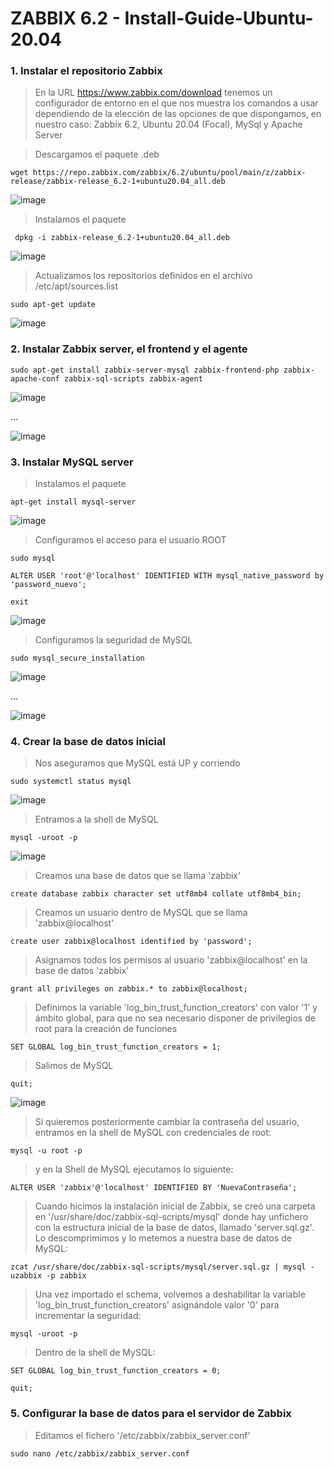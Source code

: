 # ZABBIX 6.2 - Install-Guide-Ubuntu-20.04

### 1. Instalar el repositorio Zabbix

> En la URL https://www.zabbix.com/download tenemos un configurador de entorno en el que nos muestra los comandos a usar dependiendo de la elección de las opciones de que dispongamos, en nuestro caso: Zabbix 6.2, Ubuntu 20.04 (Focal), MySql y Apache Server

> Descargamos el paquete .deb

 ```shell 
 wget https://repo.zabbix.com/zabbix/6.2/ubuntu/pool/main/z/zabbix-release/zabbix-release_6.2-1+ubuntu20.04_all.deb
 ```
 
![image](https://user-images.githubusercontent.com/20743678/185880032-20d84c7e-1fc2-4b3c-a2fc-25246b766a6b.png)

> Instalamos el paquete
 
```shell
 dpkg -i zabbix-release_6.2-1+ubuntu20.04_all.deb
  ```
  
![image](https://user-images.githubusercontent.com/20743678/185880223-a0dfdf5c-6e5b-4b09-a664-fb926abe15fd.png)

> Actualizamos los repositorios definidos en el archivo /etc/apt/sources.list

 ```shell
 sudo apt-get update
  ```
![image](https://user-images.githubusercontent.com/20743678/185880793-1b3e1d89-45df-4305-be0e-0b31be0e32e1.png)

### 2. Instalar Zabbix server, el frontend y el agente

```shell
sudo apt-get install zabbix-server-mysql zabbix-frontend-php zabbix-apache-conf zabbix-sql-scripts zabbix-agent
```

![image](https://user-images.githubusercontent.com/20743678/185893740-82c5e0cb-7a6e-4cb1-aa49-a60fdeeb9da9.png)

...

![image](https://user-images.githubusercontent.com/20743678/185896267-c13c22cf-38c7-430e-add6-0304650dc8a7.png)

### 3. Instalar MySQL server

> Instalamos el paquete

```shell
apt-get install mysql-server
```

![image](https://user-images.githubusercontent.com/20743678/185899040-86690bd1-cbaa-4d07-86db-51182256d534.png)

> Configuramos el acceso para el usuario ROOT

```shell
sudo mysql
```

```shell
ALTER USER 'root'@'localhost' IDENTIFIED WITH mysql_native_password by 'password_nuevo';
```

```shell
exit
```

![image](https://user-images.githubusercontent.com/20743678/185900620-9defc4f1-fdd4-4917-b21e-2b2cbded119b.png)

> Configuramos la seguridad de MySQL

```shell
sudo mysql_secure_installation
```

![image](https://user-images.githubusercontent.com/20743678/185901446-a46e4c96-64b7-4aec-aa69-a57821b9794a.png)

...

![image](https://user-images.githubusercontent.com/20743678/185901679-1e906ac2-0cfe-4a1a-be88-cb457b20f257.png)

### 4. Crear la base de datos inicial

> Nos aseguramos que MySQL está UP y corriendo

```shell
sudo systemctl status mysql
```

![image](https://user-images.githubusercontent.com/20743678/185902113-1cc3983c-6672-4c58-8917-e1784a8a6c73.png)

> Entramos a la shell de MySQL

```shell
mysql -uroot -p
```

![image](https://user-images.githubusercontent.com/20743678/185902506-bbbef112-bc1a-4de2-b7a1-0bd4fce4d4f9.png)

> Creamos una base de datos que se llama 'zabbix'

```shell
create database zabbix character set utf8mb4 collate utf8mb4_bin;
```

> Creamos un usuario dentro de MySQL que se llama 'zabbix@localhost'

```shell
create user zabbix@localhost identified by 'password';
```

> Asignamos todos los permisos al usuario 'zabbix@localhost' en la base de datos 'zabbix'

```shell
grant all privileges on zabbix.* to zabbix@localhost;
```

> Definimos la variable 'log_bin_trust_function_creators' con valor '1' y ámbito global, para que no sea necesario disponer de privilegios de root para la creación de funciones

```shell
SET GLOBAL log_bin_trust_function_creators = 1;
```

> Salimos de MySQL

```shell
quit;
```

![image](https://user-images.githubusercontent.com/20743678/185903268-fbc6e151-ab85-433b-a272-964c3dc43af4.png)

> Si quieremos posteriormente cambiar la contraseña del usuario, entramos en la shell de MySQL con credenciales de root:

```shell
mysql -u root -p 
```

> y en la Shell de MySQL ejecutamos lo siguiente:

```shell
ALTER USER 'zabbix'@'localhost' IDENTIFIED BY 'NuevaContraseña';
```

> Cuando hicimos la instalación inicial de Zabbix, se creó una carpeta en '/usr/share/doc/zabbix-sql-scripts/mysql' donde hay unfichero con la estructura inicial de la base de datos, llamado 'server.sql.gz'. Lo descomprimimos y lo metemos a nuestra base de datos de MySQL:

```shell
zcat /usr/share/doc/zabbix-sql-scripts/mysql/server.sql.gz | mysql -uzabbix -p zabbix
```

> Una vez importado el schema, volvemos a deshabilitar la variable 'log_bin_trust_function_creators' asignándole valor '0' para incrementar la seguridad:

```shell
mysql -uroot -p
```

> Dentro de la shell de MySQL:

```shell
SET GLOBAL log_bin_trust_function_creators = 0;
```

```shell
quit;
```

### 5. Configurar la base de datos para el servidor de Zabbix

> Editamos el fichero '/etc/zabbix/zabbix_server.conf'

```shell
sudo nano /etc/zabbix/zabbix_server.conf
```

